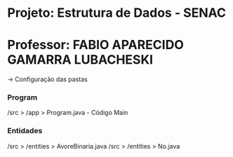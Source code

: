 # Projeto: Estrutura de Dados - SENAC
# Professor: FABIO APARECIDO GAMARRA LUBACHESKI

-> Configuração das pastas

### Program 
/src > /app > Program.java - Código Main

### Entidades
/src > /entities > AvoreBinaria.java
/src > /entities > No.java
